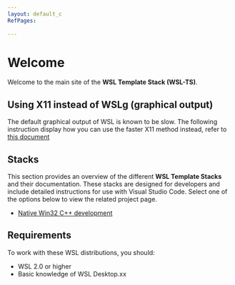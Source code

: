 ```yaml
---
layout: default_c
RefPages:
 
--- 
```

 
# Welcome
Welcome to the main site of the **WSL Template Stack (WSL-TS)**.

## Using X11 instead of WSLg (graphical output)
The default graphical output of WSL is known to be slow. The following instruction display how you can use the faster X11 method instead, refer to [this document](https://nicojane.github.io/WSL-Template-Stacks-Home/howto_wsl_using_x11)


## Stacks 
This section provides an overview of the different **WSL Template Stacks** and their documentation. These stacks are designed for developers and include detailed instructions for use with Visual Studio Code. Select one of the options below to view the related project page.

- [Native Win32 C++ development](https://nicojane.github.io/WSL-Development-Stack-Native-Win32-CPP/)



## Requirements 
To work with these WSL distributions, you should:
- WSL 2.0 or higher 
- Basic knowledge of WSL Desktop.xx

 